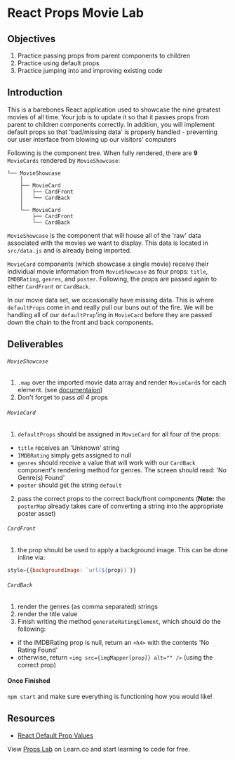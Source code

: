 # React Props Movie Lab


## Objectives

1. Practice passing props from parent components to children
2. Practice using default props
3. Practice jumping into and improving existing code


## Introduction

This is a barebones React application used to showcase the nine greatest movies
of all time. Your job is to update it so that it passes props from parent to
children components correctly. In addition, you will implement default props so
that 'bad/missing data' is properly handled - preventing our user interface from
blowing up our visitors' computers

Following is the component tree. When fully rendered, there are **9**
`MovieCards` rendered by `MovieShowcase`:

```
└── MovieShowcase
    │
    ├── MovieCard
    │   ├── CardFront
    │   └── CardBack
    │    
    └── MovieCard
        ├── CardFront
        └── CardBack
```

`MovieShowcase` is the component that will house all of the 'raw' data
associated with the movies we want to display. This data is located in
`src/data.js` and is already being imported.

`MovieCard` components (which showcase a single movie) receive their individual
movie information from `MovieShowcase` as four props: `title`, `IMDBRating`,
`genres`, and `poster`. Following, the props are passed again to either
`CardFront` or `CardBack`.

In our movie data set, we occasionally have missing data. This is where
`defaultProps` come in and really pull our buns out of the fire. We will be
handling all of our `defaultProp`'ing in `MovieCard` before they are passed down
the chain to the front and back components.


## Deliverables

###### `MovieShowcase`
1. `.map` over the imported movie data array and render `MovieCard`s for each element. (see [documentaion][lists-and-keys])
2. Don't forget to pass _all 4_ props

###### `MovieCard`
1. `defaultProps` should be assigned in `MovieCard` for all four of the props:
  - `title` receives an 'Unknown' string
  - `IMDBRating` simply gets assigned to null
  - `genres` should receive a value that will work with our `CardBack` component's rendering method for genres. The screen should read: 'No Genre(s) Found'
  - `poster` should get the string `default`
2. pass the correct props to the correct back/front components
(**Note:** the `posterMap` already takes care of converting a string into the appropriate poster asset)

###### `CardFront`
1. the prop should be used to apply a background image. This can be done inline via:
```js
style={{backgroundImage: `url(${prop})`}}
```

###### `CardBack`
1. render the genres (as comma separated) strings
2. render the title value
3. Finish writing the method `generateRatingElement`, which should do the following:
  - if the IMDBRating prop is null, return an `<h4>` with the contents 'No Rating Found'
  - otherwise, return `<img src={imgMapper[prop]} alt="" />` (using the correct prop)


#### Once Finished

`npm start` and make sure everything is functioning how you would like!


## Resources
- [React Default Prop Values](https://reactjs.org/docs/components-and-props.html#default-prop-values)

<p class='util--hide'>View <a href='https://learn.co/lessons/react-props-movie-lab'>Props Lab</a> on Learn.co and start learning to code for free.</p>

[lists-and-keys]: https://reactjs.org/docs/lists-and-keys.html
